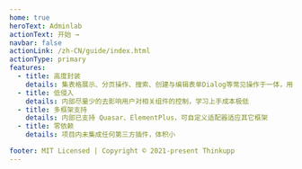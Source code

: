 ```yaml
---
home: true
heroText: Adminlab
actionText: 开始 →
navbar: false
actionLink: /zh-CN/guide/index.html
actionType: primary
features:
  - title: 高度封装
    details: 集表格展示、分页操作、搜索、创建与编辑表单Dialog等常见操作于一体，用户基本上只需要关心配置层
  - title: 低侵入
    details: 内部尽量少的去影响用户对相关组件的控制，学习上手成本极低
  - title: 多框架支持
    details: 内部已支持 Quasar、ElementPlus，可自定义适配器适应其它框架
  - title: 零依赖
    details: 项目内未集成任何第三方插件，体积小

footer: MIT Licensed | Copyright © 2021-present Thinkupp
---
```

